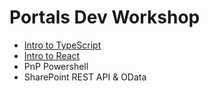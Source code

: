 # Portals Dev Workshop 
- [Intro to TypeScript](/typescript-intro/README.md)
- [Intro to React](/react-intro/README.md)
- PnP Powershell
- SharePoint REST API & OData